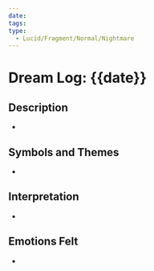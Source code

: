 ```yaml
---
date: 
tags: 
type:
  - Lucid/Fragment/Normal/Nightmare
---
```

# Dream Log: {{date}}

## Description
- 

## Symbols and Themes
- 

## Interpretation
- 

## Emotions Felt
-